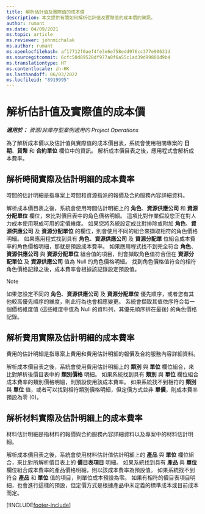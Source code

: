 ```yaml
---
title: 解析估計值及實際值的成本價
description: 本文提供有關如何解析估計值及實際值的成本價的資訊。
author: rumant
ms.date: 04/09/2021
ms.topic: article
ms.reviewer: johnmichalak
ms.author: rumant
ms.openlocfilehash: af17712f0aef4fe3e6e758edd976cc377e90631d
ms.sourcegitcommit: 6cfc50d89528df977a8f6a55c1ad39d99800d9b4
ms.translationtype: HT
ms.contentlocale: zh-HK
ms.lasthandoff: 06/03/2022
ms.locfileid: "8919995"
---
```

# <a name="resolving-cost-prices-for-estimates-and-actuals"></a>解析估計值及實際值的成本價

_**適用於：** 資源/非庫存型案例適用的 Project Operations_

為了解析成本價以及估計值與實際值的成本價目表，系統會使用相關專案的 **日期**、**貨幣** 和 **合約單位** 欄位中的資訊。 解析成本價目表之後，應用程式會解析成本費率。

## <a name="resolving-cost-rates-on-actual-and-estimate-lines-for-time"></a>解析時間實際及估計明細的成本費率

時間的估計明細是指專案上時間和資源指派的報價及合約服務內容詳細資料。

解析成本價目表之後，系統會使用時間估計明細上的 **角色**、**資源供應公司** 和 **資源分配單位** 欄位，來比對價目表中的角色價格明細。 這項比對作業假設您正在對人力成本使用現成可用的定價維度。 如果您將系統設定成比對排除或附加 **角色**、**資源供應公司** 及 **資源分配單位** 的欄位，則會使用不同的組合來擷取相符的角色價格明細。 如果應用程式找到具有 **角色**、**資源供應公司** 及 **資源分配單** 位組合成本費率的角色價格明細，那就是預設成本費率。 如果應用程式找不到完全符合 **角色**、**資源供應公司** 與 **資源分配單位** 組合值的項目，則會擷取角色值符合但在 **資源分配單位** 及 **資源供應公司** 值為 Null 的角色價格明細。 找到角色價格值符合的相符角色價格記錄之後，成本費率會根據該記錄設定預設值。 

> [!NOTE]
> 如果您設定不同的 **角色**、**資源供應公司** 及 **資源分配單位** 優先順序，或者您有其他較高優先順序的維度，則此行為也會相應變更。 系統會擷取其值依序符合每一個價格維度值 (這些維度中值為 Null 的資料列，其優先順序排在最後) 的角色價格記錄。

## <a name="resolving-cost-rates-on-actual-and-estimate-lines-for-expense"></a>解析費用實際及估計明細的成本費率

費用的估計明細是指專案上費用和費用估計明細的報價及合約服務內容詳細資料。

解析成本價目表之後，系統會使用費用估計明細上的 **類別** 與 **單位** 欄位組合，來比對解析後價目表中的 **類別價格** 明細。 如果系統找到具有 **類別** 與 **單位** 欄位組合成本費率的類別價格明細，則預設使用該成本費率。 如果系統找不到相符的 **類別** 與 **單位** 值，或者可以找到相符類別價格明細，但定價方式並非 **單價**，則成本費率預設為零 (0)。

## <a name="resolving-cost-rates-on-actual-and-estimate-lines-for-material"></a>解析材料實際及估計明細上的成本費率

材料估計明細是指材料的報價與合約服務內容詳細資料以及專案中的材料估計明細。

解析成本價目表之後，系統會使用材料估計值估計明細上的 **產品** 與 **單位** 欄位組合，來比對所解析價目表上的 **價目表項目** 明細。 如果系統找到具有 **產品** 與 **單位** 欄位組合成本費率的產品價格明細，則以該成本費率為預設值。 如果系統找不到符合 **產品** 和 **單位** 值的項目，則單位成本預設為零。 如果有相符的價目表項目明細，也會進行這樣的預設，但定價方式是根據產品中未定義的標準成本或目前成本而定。

[!INCLUDE[footer-include](../includes/footer-banner.md)]
